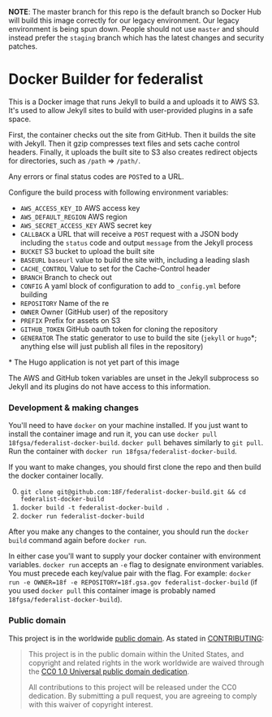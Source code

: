 **NOTE**: The master branch for this repo is the default branch so Docker Hub will build this image correctly for our legacy environment. Our legacy environment is being spun down. People should not use `master` and should instead prefer the `staging` branch which has the latest changes and security patches.

# Docker Builder for federalist

This is a Docker image that runs Jekyll to build a and uploads it to AWS S3. It's used to allow Jekyll sites to build with user-provided plugins in a safe space.

First, the container checks out the site from GitHub. Then it builds the site with Jekyll. Then it gzip compresses text files and sets cache control headers. Finally, it uploads the built site to S3 also creates redirect objects for directories, such as `/path` => `/path/`.

Any errors or final status codes are `POST`ed to a URL.

Configure the build process with following environment variables:

- `AWS_ACCESS_KEY_ID` AWS access key
- `AWS_DEFAULT_REGION` AWS region
- `AWS_SECRET_ACCESS_KEY` AWS secret key
- `CALLBACK` a URL that will receive a `POST` request with a JSON body including the `status` code and output `message` from the Jekyll process
- `BUCKET` S3 bucket to upload the built site
- `BASEURL` `baseurl` value to build the site with, including a leading slash
- `CACHE_CONTROL` Value to set for the Cache-Control header
- `BRANCH` Branch to check out
- `CONFIG` A yaml block of configuration to add to `_config.yml` before building
- `REPOSITORY` Name of the re
- `OWNER` Owner (GitHub user) of the repository
- `PREFIX` Prefix for assets on S3
- `GITHUB_TOKEN` GitHub oauth token for cloning the repository
- `GENERATOR` The static generator to use to build the site (`jekyll` or `hugo`\*; anything else will just publish all files in the repository)

\* The Hugo application is not yet part of this image

The AWS and GitHub token variables are unset in the Jekyll subprocess so Jekyll and its plugins do not have access to this information.

### Development & making changes

You'll need to have `docker` on your machine installed. If you just want to install the container image and run it, you can use `docker pull 18fgsa/federalist-docker-build`. `docker pull` behaves similarly to `git pull`. Run the container with `docker run 18fgsa/federalist-docker-build`.

If you want to make changes, you should first clone the repo and then build the docker container locally.

0. `git clone git@github.com:18F/federalist-docker-build.git && cd federalist-docker-build`
0. `docker build -t federalist-docker-build .`
0. `docker run federalist-docker-build`

After you make any changes to the container, you should run the `docker build` command again before `docker run`.

In either case you'll want to supply your docker container with environment variables. `docker run` accepts an `-e` flag to designate environment variables. You must precede each key/value pair with the flag. For example:
`docker run -e OWNER=18f -e REPOSITORY=18f.gsa.gov federalist-docker-build` (if you used `docker pull` this container image is probably named `18fgsa/federalist-docker-build`).

### Public domain

This project is in the worldwide [public domain](LICENSE.md). As stated in [CONTRIBUTING](CONTRIBUTING.md):

> This project is in the public domain within the United States, and copyright and related rights in the work worldwide are waived through the [CC0 1.0 Universal public domain dedication](https://creativecommons.org/publicdomain/zero/1.0/).
>
> All contributions to this project will be released under the CC0 dedication. By submitting a pull request, you are agreeing to comply with this waiver of copyright interest.
